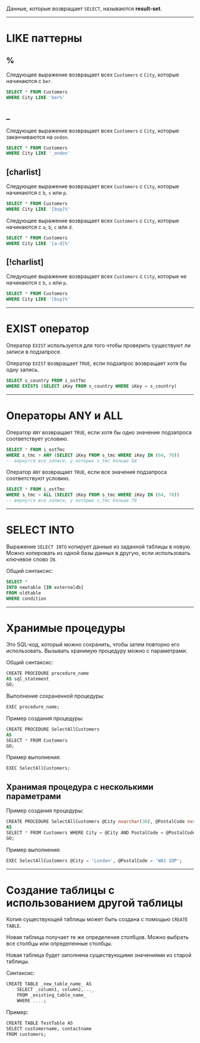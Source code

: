 
Данные, которые возвращает `SELECT`, называются **result-set**.

---

# LIKE паттерны

## %

Следующее выражение возвращает всех `Customers` с `City`, которые начинаются с `ber`.

```sql
SELECT * FROM Customers
WHERE City LIKE 'ber%'
```

## _

Следующее выражение возвращает всех `Customers` с `City`, которые заканчиваются на `ondon`.

```sql
SELECT * FROM Customers
WHERE City LIKE '_ondon'
```

## \[charlist\]

Следующее выражение возвращает всех `Customers` с `City`, которые начинаются с `b`, `s` или `p`.

```sql
SELECT * FROM Customers
WHERE City LIKE '[bsp]%'
```

Следующее выражение возвращает всех `Customers` с `City`, которые начинаются с `a`, `b`, `c` или `d`.

```sql
SELECT * FROM Customers
WHERE City LIKE '[a-d]%'
```

## \[!charlist\]

Следующее выражение возвращает всех `Customers` с `City`, которые не начинаются с `b`, `s` или `p`.

```sql
SELECT * FROM Customers
WHERE City LIKE '[bsp]%'
```

---

# EXIST оператор

Оператор `EXIST` используется для того чтобы проверить существуют ли записи в подзапросе.

Оператор `EXIST` возвращает `TRUE`, если подзапрос возвращает хотя бы одну запись.

```sql
SELECT s_country FROM i_ostTmc
WHERE EXISTS (SELECT iKey FROM s_country WHERE iKey = s_country)
```

---

# Операторы ANY и ALL

Оператор `ANY` возвращает `TRUE`, если хотя бы одно значение подзапроса соответствует условию.

```sql
SELECT * FROM i_ostTmc
WHERE s_tmc > ANY (SELECT iKey FROM s_tmc WHERE iKey IN (64, 70))
-- вернутся все записи, у которых s_tmc больше 64
```

Оператор `ANY` возвращает `TRUE`, если все значения подзапроса соответствуют условию.

```sql
SELECT * FROM i_ostTmc
WHERE s_tmc > ALL (SELECT iKey FROM s_tmc WHERE iKey IN (64, 70))
-- вернутся все записи, у которых s_tmc больше 70
```

---

# SELECT INTO

Выражение `SELECT INTO` копирует данные из заданной таблицы в новую. Можно копировать из одной базы данных в другую, если использовать ключевое слово `IN`.

Общий синтаксис:
```sql
SELECT *
INTO newtable [IN externaldb]
FROM oldtable
WHERE condition
```

---

# Хранимые процедуры

Это SQL-код, который можно сохранить, чтобы затем повторно его использовать. Вызывать хранимую процедуру можно с параметрами.

Общий синтаксис:

```sql
CREATE PROCEDURE procedure_name
AS sql_statement
GO;
```

Выполнение сохраненной процедуры:

```sql
EXEC procedure_name;
```

Пример создания процедуры:

```sql
CREATE PROCEDURE SelectAllCustomers  
AS  
SELECT * FROM Customers  
GO;
```

Пример выполнения:

```sql
EXEC SelectAllCustomers;
```

## Хранимая процедура с несколькими параметрами

Пример создания процедуры:

```sql
CREATE PROCEDURE SelectAllCustomers @City nvarchar(30), @PostalCode nvarchar(10)  
AS  
SELECT * FROM Customers WHERE City = @City AND PostalCode = @PostalCode  
GO;
```

Пример выполнения:

```sql
EXEC SelectAllCustomers @City = 'London', @PostalCode = 'WA1 1DP';
```

---

# Создание таблицы с использованием другой таблицы

Копия существующей таблицы может быть создана с помощью `CREATE TABLE`.

Новая таблица получает те же определения столбцов. Можно выбрать все столбцы или определенные столбцы.

Новая таблица будет заполнена существующими значениями из старой таблицы.

Синтаксис:

```sql
CREATE TABLE _new_table_name_ AS  
    SELECT _column1, column2,..._  
    FROM _existing_table_name_  
    WHERE ....;
```

Пример:

```sql
CREATE TABLE TestTable AS  
SELECT customername, contactname  
FROM customers;
```